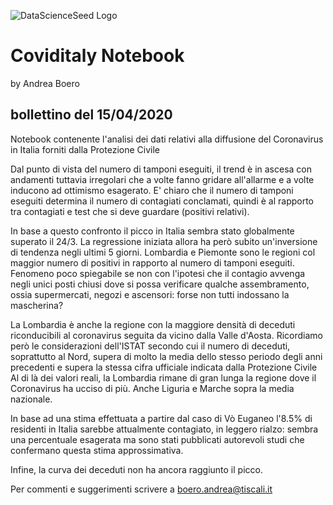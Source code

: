 ![DataScienceSeed Logo](http://www.datascienceseed.com/wp-content/uploads/2018/02/dsst.jpg)

# Coviditaly Notebook
by Andrea Boero
## bollettino del 15/04/2020
Notebook contenente l'analisi dei dati relativi alla diffusione del Coronavirus in Italia forniti dalla Protezione Civile 

Dal punto di vista del numero di tamponi eseguiti, il trend è in ascesa con andamenti tuttavia irregolari che a volte fanno gridare all'allarme e a volte inducono ad ottimismo esagerato. E' chiaro che il numero di tamponi eseguiti determina il numero di contagiati conclamati, quindi è al rapporto tra contagiati e test che si deve guardare (positivi relativi).

In base a questo confronto il picco in Italia sembra stato globalmente superato il 24/3. La regressione iniziata allora ha però subito un'inversione di tendenza negli ultimi 5 giorni.
Lombardia e Piemonte sono le regioni col maggior numero di positivi in rapporto al numero di tamponi eseguiti. Fenomeno poco spiegabile se non con l'ipotesi che il contagio avvenga negli unici posti chiusi dove si possa verificare qualche assembramento, ossia supermercati, negozi e ascensori: forse non tutti indossano la mascherina?

La Lombardia è anche la regione con la maggiore densità di deceduti riconducibili al coronavirus seguita da vicino dalla Valle d\'Aosta. Ricordiamo però le considerazioni dell'ISTAT secondo cui il numero di deceduti, soprattutto al Nord, supera di molto la media dello stesso periodo degli anni precedenti e supera la stessa cifra ufficiale indicata dalla Protezione Civile
Al di là dei valori reali, la Lombardia rimane di gran lunga la regione dove il Coronavirus ha ucciso di più. Anche Liguria e Marche sopra la media nazionale.

In base ad una stima effettuata a partire dal caso di Vò Euganeo l'8.5% di residenti in Italia sarebbe attualmente contagiato, in leggero rialzo: sembra una percentuale esagerata ma sono stati pubblicati autorevoli studi che confermano questa stima approssimativa.

Infine, la curva dei deceduti non ha ancora raggiunto il picco.

Per commenti e suggerimenti scrivere a boero.andrea@tiscali.it
